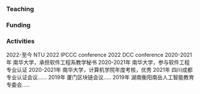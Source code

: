 ### Teaching



### Funding



### Activities
2022-至今     NTU
2022         IPCCC conference
2022         DCC conference
2020-2021年  南华大学，承担软件工程系教学秘书
2020-2021年  南华大学，参与软件工程专业认证
2020-2021年  南华大学，计算机学院年度考核，优秀
2021年   四川成都专业认证会议......
2019年   厦门区块链会议.....
2019年   湖南衡阳南岳人工智能教育专委会.....

